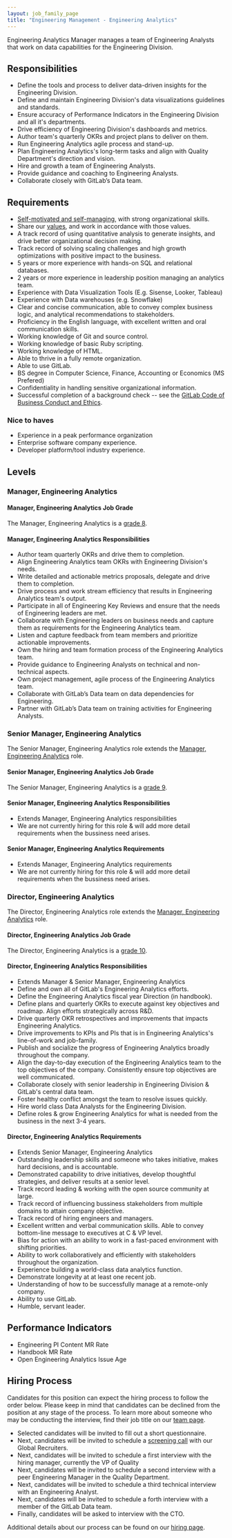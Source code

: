 ```yaml
---
layout: job_family_page
title: "Engineering Management - Engineering Analytics"
---
```


Engineering Analytics Manager manages a team of Engineering Analysts that work on data capabilities for the Engineering Division. 

## Responsibilities 

* Define the tools and process to deliver data-driven insights for the Engineering Division.
* Define and maintain Engineering Division's data visualizations guidelines and standards.
* Ensure accuracy of Performance Indicators in the Engineering Division and all it's departments.
* Drive efficiency of Engineering Division's dashboards and metrics.
* Author team's quarterly OKRs and project plans to deliver on them.
* Run Engineering Analytics agile process and stand-up.
* Plan Engineering Analytics's long-term tasks and align with Quality Department's direction and vision.
* Hire and growth a team of Engineering Analysts.
* Provide guidance and coaching to Engineering Analysts.
* Collaborate closely with GitLab’s Data team.

## Requirements

* [Self-motivated and self-managing](https://about.gitlab.com/handbook/values/#efficiency), with strong organizational skills.
* Share our [values](https://about.gitlab.com/handbook/values/), and work in accordance with those values.
* A track record of using quantitative analysis to generate insights, and drive better organizational decision making.
* Track record of solving scaling challenges and high growth optimizations with positive impact to the business.
* 5 years or more experience with hands-on SQL and relational databases.
* 2 years or more experience in leadership position managing an analytics team.
* Experience with Data Visualization Tools (E.g. Sisense, Looker, Tableau)
* Experience with Data warehouses (e.g. Snowflake)
* Clear and concise communication, able to convey complex business logic, and analytical recommendations to stakeholders.
* Proficiency in the English language, with excellent written and oral communication skills.
* Working knowledge of Git and source control.
* Working knowledge of basic Ruby scripting.
* Working knowledge of HTML.
* Able to thrive in a fully remote organization.
* Able to use GitLab.
* BS degree in Computer Science, Finance, Accounting or Economics (MS Prefered)
* Confidentiality in handling sensitive organizational information.
* Successful completion of a background check -- see the [GitLab Code of Business Conduct and Ethics](https://ir.gitlab.com/static-files/7d8c7eb3-cb17-4d68-a607-1b7a1fa1c95d).


### Nice to haves
* Experience in a peak performance organization
* Enterprise software company experience.
* Developer platform/tool industry experience.

## Levels 
### Manager, Engineering Analytics 

#### Manager, Engineering Analytics Job Grade

The Manager, Engineering Analytics is a [grade 8](/handbook/total-rewards/compensation/compensation-calculator/#gitlab-job-grades).

#### Manager, Engineering Analytics Responsibilities

* Author team quarterly OKRs and drive them to completion.
* Align Engineering Analytics team OKRs with Engineering Division's needs.
* Write detailed and actionable metrics proposals, delegate and drive them to completion. 
* Drive process and work stream efficiency that results in Engineering Analytics team's output.
* Participate in all of Engineering Key Reviews and ensure that the needs of Engineering leaders are met.
* Collaborate with Engineering leaders on business needs and capture them as requirements for the Engineering Analytics team.
* Listen and capture feedback from team members and prioritize actionable improvements.
* Own the hiring and team formation process of the Engineering Analytics team.
* Provide guidance to Engineering Analysts on technical and non-technical aspects. 
* Own project management, agile process of the Engineering Analytics team. 
* Collaborate with GitLab’s Data team on data dependencies for Engineering.
* Partner with GitLab’s Data team on training activities for Engineering Analysts.

### Senior Manager, Engineering Analytics 

The Senior Manager, Engineering Analytics role extends the [Manager, Engineering Analytics](#manager-engineering-analytics) role.

#### Senior Manager, Engineering Analytics Job Grade 

The Senior Manager, Engineering Analytics is a [grade 9](/handbook/total-rewards/compensation/compensation-calculator/#gitlab-job-grades).

#### Senior Manager, Engineering Analytics Responsibilities 

* Extends Manager, Engineering Analytics responsibilities 
* We are not currently hiring for this role & will add more detail requirements when the bussiness need arises.

#### Senior Manager, Engineering Analytics Requirements

* Extends Manager, Engineering Analytics requirements
* We are not currently hiring for this role & will add more detail requirements when the bussiness need arises.

### Director, Engineering Analytics 

The Director, Engineering Analytics role extends the [Manager, Engineering Analytics](#manager-engineering-analytics) role.

#### Director, Engineering Analytics Job Grade 

The Director, Engineering Analytics  is a [grade 10](/handbook/total-rewards/compensation/compensation-calculator/#gitlab-job-grades).

#### Director, Engineering Analytics Responsibilities 

* Extends Manager & Senior Manager, Engineering Analytics
* Define and own all of GitLab's Engineering Analytics efforts.
* Define the Engineering Analytics fiscal year Direction (in handbook).
* Define plans and quarterly OKRs to execute against key objectives and roadmap. Align efforts strategically across R&D.
* Drive quarterly OKR retrospectives and improvements that impacts Engineering Analytics.
* Drive improvements to KPIs and PIs that is in Engineering Analytics's line-of-work and job-family.
* Publish and socialize the progress of Engineering Analytics broadly throughout the company.
* Align the day-to-day execution of the Engineering Analytics team to the top objectives of the company. Consistently ensure top objectives are well communicated.
* Collaborate closely with senior leadership in Engineering Division & GitLab's central data team. 
* Foster healthy conflict amongst the team to resolve issues quickly.
* Hire world class Data Analysts for the Engineering Division.
* Define roles & grow Engineering Analytics for what is needed from the business in the next 3-4 years.

#### Director, Engineering Analytics Requirements

* Extends Senior Manager, Engineering Analytics
* Outstanding leadership skills and someone who takes initiative, makes hard decisions, and is accountable.
* Demonstrated capability to drive initiatives, develop thoughtful strategies, and deliver results at a senior level.
* Track record leading & working with the open source community at large.
* Track record of influencing bussiness stakeholders from multiple domains to attain company objective.
* Track record of hiring engineers and managers.
* Excellent written and verbal communication skills. Able to convey bottom-line message to executives at C & VP level.
* Bias for action with an ability to work in a fast-paced environment with shifting priorities.
* Ability to work collaboratively and efficiently with stakeholders throughout the organization.
* Experience building a world-class data analytics function. 
* Demonstrate longevity at at least one recent job.
* Understanding of how to be successfully manage at a remote-only company.
* Ability to use GitLab.
* Humble, servant leader.

## Performance Indicators 

* Engineering PI Content MR Rate 
* Handbook MR Rate
* Open Engineering Analytics Issue Age  

## Hiring Process
Candidates for this position can expect the hiring process to follow the order below. Please keep in mind that candidates can be declined from the position at any stage of the process. To learn more about someone who may be conducting the interview, find their job title on our [team page](/company/team).

* Selected candidates will be invited to fill out a short questionnaire.
* Next, candidates will be invited to schedule a [screening call](/handbook/hiring/#screening-call) with our Global Recruiters.
* Next, candidates will be invited to schedule a first interview with the hiring manager, currently the VP of Quality
* Next, candidates will be invited to schedule a second interview with a peer Engineering Manager in the Quality Department.
* Next, candidates will be invited to schedule a third technical interview with an Engineering Analyst.
* Next, candidates will be invited to schedule a forth interview with a member of the GitLab Data team.
* Finally, candidates will be asked to interview with the CTO.

Additional details about our process can be found on our [hiring page](/handbook/hiring/).
